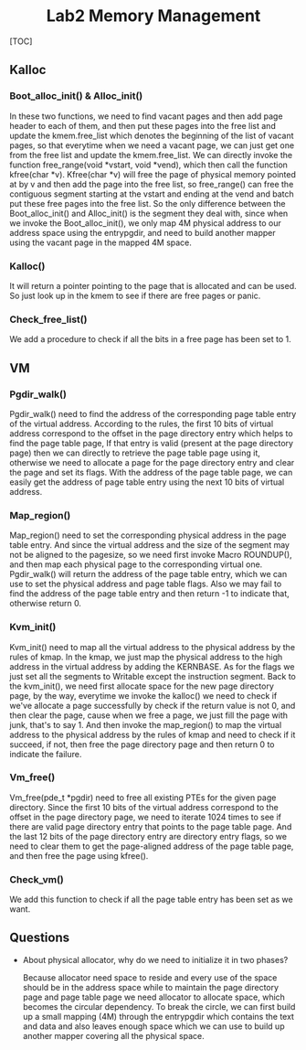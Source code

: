 # <center>Lab2 Memory Management</center>

[TOC]

## Kalloc

### Boot_alloc_init() & Alloc_init()

In these two functions, we need to find vacant pages and then add page header to each of them, and then put these pages into the free list and update the kmem.free_list which denotes the beginning of the list of vacant pages, so that everytime when we need a vacant page, we can just get one from the free list and update the kmem.free_list. We can directly invoke the function free_range(void *vstart, void *vend), which then call the function kfree(char *v). Kfree(char *v) will free the page of physical memory pointed at by v and then add the page into the free list, so free_range() can free the contiguous segment starting at the vstart and ending at the vend and batch put these free pages into the free list. So the only difference between the Boot_alloc_init() and Alloc_init() is the segment they deal with, since when we invoke the Boot_alloc_init(), we only map 4M physical address to our address space using the entrypgdir, and need to build another mapper using the vacant page in the mapped 4M space. 

### Kalloc()

It will return a pointer pointing to the page that is allocated and can be used. So just look up in the kmem to see if there are free pages or panic.

### Check_free_list()

We add a procedure to check if all the bits in a free page has been set to 1. 

## VM

### Pgdir_walk()

Pgdir_walk() need to find the address of the corresponding page table entry of the virtual address. According to the rules, the first 10 bits of virtual address correspond to the offset in the page directory entry which helps to find the page table page, If that entry is valid (present at the page directory page) then we can directly to retrieve the page table page using it, otherwise we need to allocate a page for the page directory entry and clear the page and set its flags. With the address of the page table page, we can easily get the address of page table entry using the next 10 bits of virtual address.

### Map_region()

Map_region() need to set the corresponding physical address in the page table entry. And since the virtual address and the size of the segment may not be aligned to the pagesize, so we need first invoke Macro ROUNDUP(), and then map each physical page to the corresponding virtual one. Pgdir_walk() will return the address of the page table entry, which we can use to set the physical address and page table flags. Also we may fail to find the address of the page table entry and then return -1 to indicate that, otherwise return 0.

### Kvm_init()

Kvm_init() need to map all the virtual address to the physical address by the rules of kmap. In the kmap, we just map the physical address to the high address in the virtual address by adding the KERNBASE. As for the flags we just set all the segments to Writable except the instruction segment. Back to the kvm_init(), we need first allocate space for the new page directory page, by the way, everytime we invoke the kalloc() we need to check if we've allocate a page successfully by check if the return value is not 0, and then clear the page, cause when we free a page, we just fill the page with junk, that's to say 1. And then invoke the map_region() to map the virtual address to the physical address by the rules of kmap and need to check if it succeed, if not, then free the page directory page and then return 0 to indicate the failure.

### Vm_free()

Vm_free(pde_t *pgdir) need to free all existing PTEs for the given page directory. Since the first 10 bits of the virtual address correspond to the offset in the page directory page, we need to iterate 1024 times to see if there are valid page directory entry that points to the page table page. And the last 12 bits of the page directory entry are directory entry flags, so we need to clear them to get the page-aligned address of the page table page, and then free the page using kfree(). 

### Check_vm()

We add this function to check if all the page table entry has been set as we want.

## Questions

- About physical allocator, why do we need to initialize it in two phases?

  Because allocator need space to reside and every use of the space should be in the address space while to maintain the page directory page and page table page we need allocator to allocate space, which becomes the circular dependency. To break the circle, we can first build up a small mapping (4M) through the entrypgdir which contains the text and data and also leaves enough space which we can use to build up another mapper covering all the physical space. 
